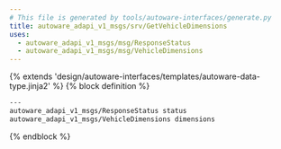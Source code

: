 ```yaml
---
# This file is generated by tools/autoware-interfaces/generate.py
title: autoware_adapi_v1_msgs/srv/GetVehicleDimensions
uses:
  - autoware_adapi_v1_msgs/msg/ResponseStatus
  - autoware_adapi_v1_msgs/msg/VehicleDimensions
---
```


{% extends 'design/autoware-interfaces/templates/autoware-data-type.jinja2' %}
{% block definition %}

```txt
---
autoware_adapi_v1_msgs/ResponseStatus status
autoware_adapi_v1_msgs/VehicleDimensions dimensions
```

{% endblock %}
